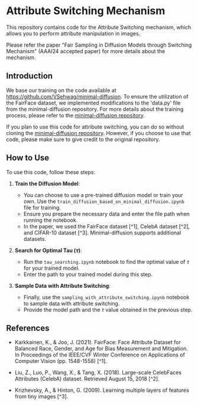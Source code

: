 # Attribute Switching Mechanism

This repository contains code for the Attribute Switching mechanism, which allows you to perform attribute manipulation in images.

Please refer the paper "Fair Sampling in Diffusion Models through Switching Mechanism" (AAAI24 accepted paper) for more details about the mechanism.

## Introduction
We base our training on the code available at https://github.com/VSehwag/minimal-diffusion. To ensure the utilization of the FairFace dataset, we implemented modifications to the 'data.py' file from the minimal-diffusion repository. For more details about the training process, please refer to the [minimal-diffusion repository](https://github.com/VSehwag/minimal-diffusion).

If you plan to use this code for attribute switching, you can do so without cloning the [minimal-diffusion repository](https://github.com/VSehwag/minimal-diffusion). However, if you choose to use that code, please make sure to give credit to the original repository.

## How to Use

To use this code, follow these steps:

1. **Train the Diffusion Model**:
   - You can choose to use a pre-trained diffusion model or train your own. Use the `train_diffusion_based_on_minimal_diffusion.ipynb` file for training.
   - Ensure you prepare the necessary data and enter the file path when running the notebook.
   - In the paper, we used the FairFace dataset [^1], CelebA dataset [^2], and CIFAR-10 dataset [^3]. Minimal-diffusion supports additional datasets.

2. **Search for Optimal Tau ($\tau$)**:
   - Run the `tau_searching.ipynb` notebook to find the optimal value of $\tau$ for your trained model.
   - Enter the path to your trained model during this step.

3. **Sample Data with Attribute Switching**:
   - Finally, use the `sampling_with_attribute_switching.ipynb` notebook to sample data with attribute switching.
   - Provide the model path and the $\tau$ value obtained in the previous step.

## References

- Karkkainen, K., & Joo, J. (2021). FairFace: Face Attribute Dataset for Balanced Race, Gender, and Age for Bias Measurement and Mitigation. In Proceedings of the IEEE/CVF Winter Conference on Applications of Computer Vision (pp. 1548-1558) [^1].

- Liu, Z., Luo, P., Wang, X., & Tang, X. (2018). Large-scale CelebFaces Attributes (CelebA) dataset. Retrieved August 15, 2018 [^2].

- Krizhevsky, A., & Hinton, G. (2009). Learning multiple layers of features from tiny images [^3].
